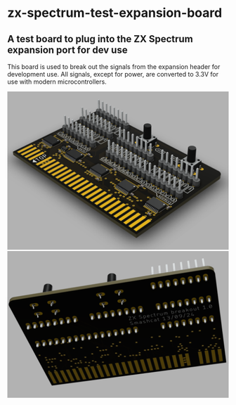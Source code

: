 # zx-spectrum-test-expansion-board

## A test board to plug into the ZX Spectrum expansion port for dev use

This board is used to break out the signals from the expansion header for development use. All signals, except for power, are converted to 3.3V for use with modern microcontrollers.

![Render](./images/3D-front.png?raw=true)
![Render](./images/3D-back.png?raw=true)